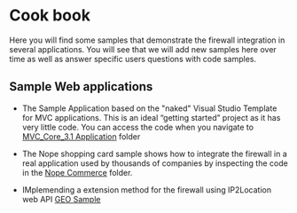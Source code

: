 # Cook book
Here you will find some samples that demonstrate the firewall integration in several applications. You will see that we will add new samples here over time as well as answer specific users questions with code samples. 

## Sample Web applications
- The Sample Application based on the "naked" Visual Studio Template for MVC applications. This is an ideal “getting started” project as it has very little code. You can access the code when you navigate to 
 [MVC_Core_3.1 Application](https://github.com/ASP-WAF/FireWall/tree/master/Samples/MVC_Core_31_Application/MVC_Core_31_Application) folder

- The Nope shopping card sample shows how to integrate the firewall in a real application used by thousands of companies by inspecting the code in the [Nope Commerce](https://github.com/ASP-WAF/FireWall/tree/master/Samples/NopeCommerce) folder. 
- IMplemending a extension method for the firewall using IP2Location web API [GEO Sample](https://github.com/ASP-WAF/FireWall/tree/master/Samples/IGeoFactory%20implementation)

